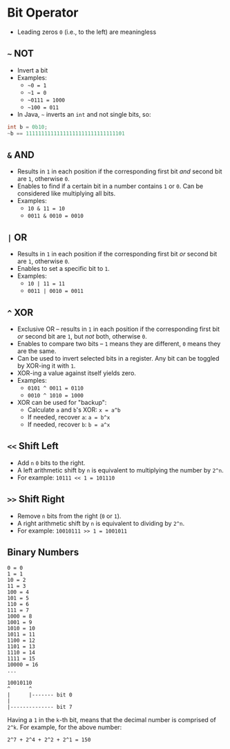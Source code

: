 # Bit Operator

- Leading zeros `0` (i.e., to the left) are meaningless

## `~` NOT

- Invert a bit
- Examples:
    - `~0 = 1`
    - `~1 = 0`
    - `~0111 = 1000`
    - `~100 = 011`
- In Java, `~` inverts an `int` and not single bits, so:

```java
int b = 0b10;
~b == 11111111111111111111111111111101
```

## `&` AND

- Results in `1` in each position if the corresponding first bit *and* second bit are `1`, otherwise `0`.
- Enables to find if a certain bit in a number contains `1` or `0`. Can be considered like multiplying all bits.
- Examples:
    - `10 & 11 = 10`
    - `0011 & 0010 = 0010`

## `|` OR
- Results in `1` in each position if the corresponding first bit *or* second bit are `1`, otherwise `0`.
- Enables to set a specific bit to `1`.
- Examples:
    - `10 | 11 = 11`
    - `0011 | 0010 = 0011`

## `^` XOR

- Exclusive OR – results in `1` in each position if the corresponding first bit *or* second bit are `1`, but *not* both, otherwise `0`.
- Enables to compare two bits – `1` means they are different, `0` means they are the same.
- Can be used to invert selected bits in a register. Any bit can be toggled by XOR-ing it with `1`.
- XOR-ing a value against itself yields zero.
- Examples:
    - `0101 ^ 0011 = 0110`
    - `0010 ^ 1010 = 1000`
- XOR can be used for "backup":
    - Calculate `a` and `b`'s XOR: `x = a^b`
    - If needed, recover `a`: `a = b^x`
    - If needed, recover `b`: `b = a^x`

## `<<` Shift Left

- Add `n` `0` bits to the right.
- A left arithmetic shift by `n` is equivalent to multiplying the number by `2^n`.
- For example: `10111 << 1 = 101110`

## `>>` Shift Right

- Remove `n` bits from the right (`0` or `1`).
- A right arithmetic shift by `n` is equivalent to dividing by `2^n`.
- For example: `10010111 >> 1 = 1001011`

## Binary Numbers

```
0 = 0
1 = 1
10 = 2
11 = 3
100 = 4
101 = 5
110 = 6
111 = 7
1000 = 8
1001 = 9
1010 = 10
1011 = 11
1100 = 12
1101 = 13
1110 = 14
1111 = 15
10000 = 16
...
```

```
10010110
^      ^
|      |------- bit 0
|
|-------------- bit 7
```

Having a `1` in the `k`-th bit, means that the decimal number is comprised of `2^k`. For example, for the above number:

```
2^7 + 2^4 + 2^2 + 2^1 = 150
```
